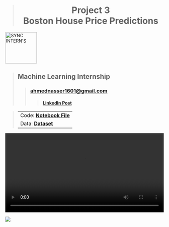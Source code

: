 > <h1 align="center">Project 3<br><b>Boston House Price Predictions</b></h1>

<a href="https://www.syncinterns.com"><img alt="SYNC INTERN'S" height=100 src="https://static.wixstatic.com/media/5d3a75_a74999aa4fc34c90a7e45de2b3dc9b2a~mv2.png"/></a>

> ## **Machine Learning Internship**
>> ### **[ahmednasser1601@gmail.com](mailto:ahmednasser1601@gmail.com)**
>>> #### <a href="#"><b>LinkedIn Post</b></a>

> <table align="center"><tr><td>Code: <a href="Boston-House-Price-Prediction.ipynb"><b>Notebook File</b></a></td></tr><tr><td>Data: <a href="boston.csv"><b>Dataset</b></a></td></tr></table>

<a href="https://github.com/AhmedNasser1601/Boston-House-Price-Predictions/assets/60184582/db834aec-5e88-498f-9dbd-b5a477e585c2"><video width="100%" controls="" autoplay="" name="media"><source src="https://github.com/AhmedNasser1601/Boston-House-Price-Predictions/assets/60184582/db834aec-5e88-498f-9dbd-b5a477e585c2.mp4" type="video/mp4"></video></a>

<img src="https://hits.sh/github.com/AhmedNasser1601/Price-Predictions.svg?label=Visits&logo=python"/>
